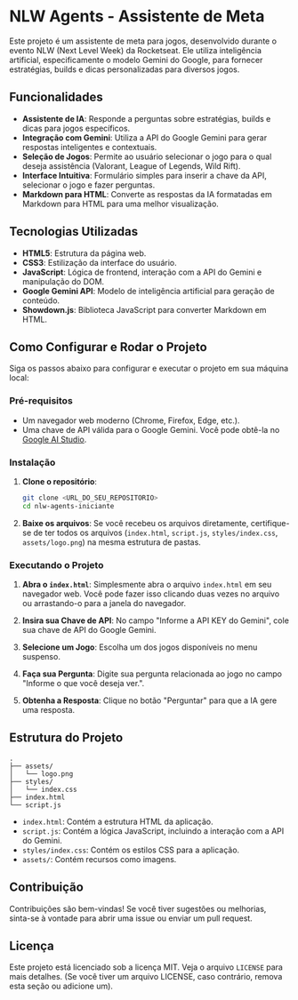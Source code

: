 # NLW Agents - Assistente de Meta

Este projeto é um assistente de meta para jogos, desenvolvido durante o evento NLW (Next Level Week) da Rocketseat. Ele utiliza inteligência artificial, especificamente o modelo Gemini do Google, para fornecer estratégias, builds e dicas personalizadas para diversos jogos.

## Funcionalidades

*   **Assistente de IA**: Responde a perguntas sobre estratégias, builds e dicas para jogos específicos.
*   **Integração com Gemini**: Utiliza a API do Google Gemini para gerar respostas inteligentes e contextuais.
*   **Seleção de Jogos**: Permite ao usuário selecionar o jogo para o qual deseja assistência (Valorant, League of Legends, Wild Rift).
*   **Interface Intuitiva**: Formulário simples para inserir a chave da API, selecionar o jogo e fazer perguntas.
*   **Markdown para HTML**: Converte as respostas da IA formatadas em Markdown para HTML para uma melhor visualização.

## Tecnologias Utilizadas

*   **HTML5**: Estrutura da página web.
*   **CSS3**: Estilização da interface do usuário.
*   **JavaScript**: Lógica de frontend, interação com a API do Gemini e manipulação do DOM.
*   **Google Gemini API**: Modelo de inteligência artificial para geração de conteúdo.
*   **Showdown.js**: Biblioteca JavaScript para converter Markdown em HTML.

## Como Configurar e Rodar o Projeto

Siga os passos abaixo para configurar e executar o projeto em sua máquina local:

### Pré-requisitos

*   Um navegador web moderno (Chrome, Firefox, Edge, etc.).
*   Uma chave de API válida para o Google Gemini. Você pode obtê-la no [Google AI Studio](https://aistudio.google.com/app/apikey).

### Instalação

1.  **Clone o repositório**:
    ```bash
    git clone <URL_DO_SEU_REPOSITORIO>
    cd nlw-agents-iniciante
    ```

2.  **Baixe os arquivos**: Se você recebeu os arquivos diretamente, certifique-se de ter todos os arquivos (`index.html`, `script.js`, `styles/index.css`, `assets/logo.png`) na mesma estrutura de pastas.

### Executando o Projeto

1.  **Abra o `index.html`**: Simplesmente abra o arquivo `index.html` em seu navegador web. Você pode fazer isso clicando duas vezes no arquivo ou arrastando-o para a janela do navegador.

2.  **Insira sua Chave de API**: No campo "Informe a API KEY do Gemini", cole sua chave de API do Google Gemini.

3.  **Selecione um Jogo**: Escolha um dos jogos disponíveis no menu suspenso.

4.  **Faça sua Pergunta**: Digite sua pergunta relacionada ao jogo no campo "Informe o que você deseja ver.".

5.  **Obtenha a Resposta**: Clique no botão "Perguntar" para que a IA gere uma resposta.

## Estrutura do Projeto

```
. 
├── assets/
│   └── logo.png
├── styles/
│   └── index.css
├── index.html
└── script.js
```

*   `index.html`: Contém a estrutura HTML da aplicação.
*   `script.js`: Contém a lógica JavaScript, incluindo a interação com a API do Gemini.
*   `styles/index.css`: Contém os estilos CSS para a aplicação.
*   `assets/`: Contém recursos como imagens.

## Contribuição

Contribuições são bem-vindas! Se você tiver sugestões ou melhorias, sinta-se à vontade para abrir uma issue ou enviar um pull request.

## Licença

Este projeto está licenciado sob a licença MIT. Veja o arquivo `LICENSE` para mais detalhes. (Se você tiver um arquivo LICENSE, caso contrário, remova esta seção ou adicione um).

